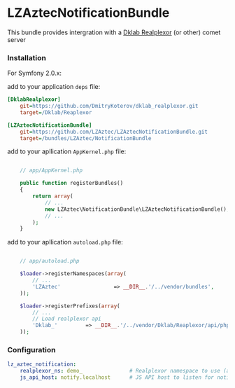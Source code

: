 LZAztecNotificationBundle
=========================

This bundle provides intergration with a [Dklab Realplexor](https://github.com/DmitryKoterov/dklab_realplexor) (or other) comet server

### Installation

For Symfony 2.0.x:

add to your application `deps` file:

```ini
[DklabRealplexor]
    git=https://github.com/DmitryKoterov/dklab_realplexor.git
    target=/Dklab/Reaplexor

[LZAztecNotificationBundle]
    git=https://github.com/LZAztec/LZAztecNotificationBundle.git
    target=/bundles/LZAztec/NotificationBundle
```

add to your apllication `AppKernel.php` file:
```php

    // app/AppKernel.php

    public function registerBundles()
    {
        return array(
            // ...
            new LZAztec\NotificationBundle\LZAztecNotificationBundle(),
            // ...
        );
    }
```

add to your apllication `autoload.php` file:
```php

    // app/autoload.php

    $loader->registerNamespaces(array(
        // ...
        'LZAztec'                 => __DIR__.'/../vendor/bundles',
    ));

    $loader->registerPrefixes(array(
        // ...
        // Load realplexor api
        'Dklab_'         => __DIR__.'/../vendor/Dklab/Reaplexor/api/php',
    ));
```

### Configuration

```yml
lz_aztec_notification:
    realplexor_ns: demo_               # Realplexor namespace to use (allowed alphanumeric characters and the underscore character)
    js_api_host: notify.localhost      # JS API host to listen for notifications
```
